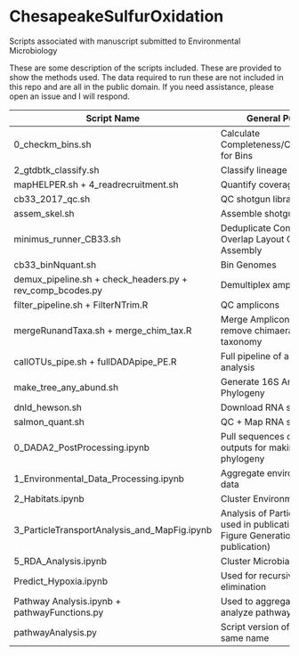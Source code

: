 # ChesapeakeSulfurOxidation
Scripts associated with manuscript submitted to Environmental Microbiology 

These are some description of the scripts included. 
These are provided to show the methods used. 
The data required to run these are not included in this repo and are all in the public domain.
If you need assistance, please open an issue and I will respond. 


| Script Name  | General Purpose |
| ------------- | ------------- |
| 0_checkm_bins.sh  | Calculate Completeness/Contamination for Bins  |
| 2_gtdbtk_classify.sh  | Classify lineage with GTDB tk  |
| mapHELPER.sh + 4_readrecruitment.sh | Quantify coverage of bins |
| cb33_2017_qc.sh | QC shotgun libraries |
| assem_skel.sh | Assemble shotgun libraries |
| minimus_runner_CB33.sh | Deduplicate Contigs + Run Overlap Layout Consensus Assembly |
| cb33_binNquant.sh | Bin Genomes | 
| demux_pipeline.sh + check_headers.py + rev_comp_bcodes.py | Demultiplex amplicons |
| filter_pipeline.sh + FilterNTrim.R | QC amplicons |
| mergeRunandTaxa.sh + merge_chim_tax.R | Merge Amplicon samples, remove chimaeras, assign taxonomy |
| callOTUs_pipe.sh + fullDADApipe_PE.R | Full pipeline of amplicon analysis |
| make_tree_any_abund.sh | Generate 16S Amplicon Phylogeny | 
| dnld_hewson.sh | Download RNA seq data | 
| salmon_quant.sh | QC + Map RNA seq data |
| 0_DADA2_PostProcessing.ipynb | Pull sequences out of DADA outputs for making phylogeny |
| 1_Environmental_Data_Processing.ipynb | Aggregate environmental data |
| 2_Habitats.ipynb | Cluster Environmental data |
| 3_ParticleTransportAnalysis_and_MapFig.ipynb | Analysis of Particle data (not used in publication) + Map Figure Generation (used in publication) |
| 5_RDA_Analysis.ipynb | Cluster Microbial data |
| Predict_Hypoxia.ipynb | Used for recursive feature elimination |	 
| Pathway Analysis.ipynb + pathwayFunctions.py | Used to aggregate and analyze pathway data |
| pathwayAnalysis.py | Script version of Notebook of same name |








